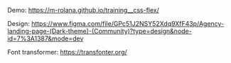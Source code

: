 Demo: https://m-rolana.github.io/training__css-flex/

Design: https://www.figma.com/file/GPc51J2NSY52Xdq9XfF43p/Agency-landing-page-(Dark-theme)-(Community)?type=design&node-id=7%3A1387&mode=dev

Font transformer: https://transfonter.org/
